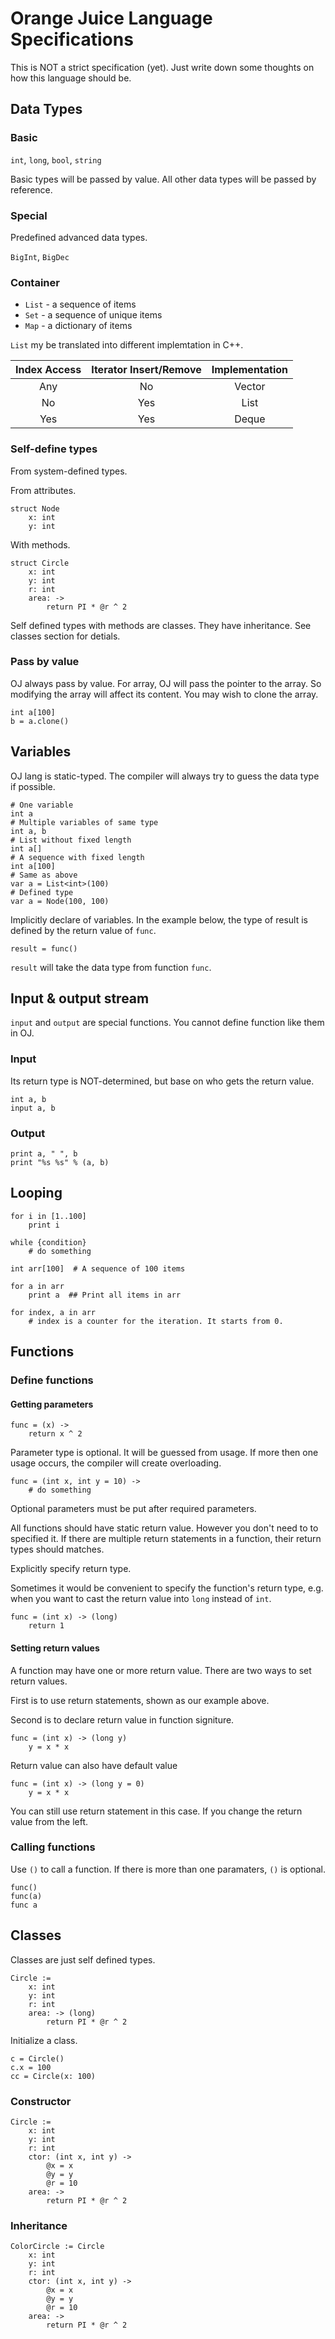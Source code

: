 # Orange Juice Language Specifications

This is NOT a strict specification (yet). Just write down some thoughts on how this language should be.

## Data Types

### Basic

`int`, `long`, `bool`, `string`

Basic types will be passed by value. All other data types will be passed by reference.

### Special

Predefined advanced data types.

`BigInt`, `BigDec`

### Container

* `List` - a sequence of items
* `Set` - a sequence of unique items
* `Map` - a dictionary of items

`List` my be translated into different implemtation in C++.

| Index Access | Iterator Insert/Remove | Implementation |
|:------------:|:----------------------:|:--------------:|
| Any          | No                     | Vector         |
| No           | Yes                    | List           |
| Yes          | Yes                    | Deque          |

### Self-define types

From system-defined types.

From attributes.

```
struct Node
    x: int
    y: int
```

With methods.

```
struct Circle
    x: int
    y: int
    r: int
    area: ->
        return PI * @r ^ 2
```

Self defined types with methods are classes. They have inheritance. See classes section for detials.

### Pass by value

OJ always pass by value. For array, OJ will pass the pointer to the array. So modifying the array will
affect its content. You may wish to clone the array.

```
int a[100]
b = a.clone()
```

## Variables

OJ lang is static-typed. The compiler will always try to guess the data type if possible.

```
# One variable
int a
# Multiple variables of same type
int a, b
# List without fixed length
int a[]
# A sequence with fixed length
int a[100]
# Same as above
var a = List<int>(100)
# Defined type
var a = Node(100, 100)
```

Implicitly declare of variables. In the example below, the type of result is defined by the return value of `func`.

```
result = func()
```

`result` will take the data type from function `func`.

## Input & output stream

`input` and `output` are special functions. You cannot define function like them in OJ.

### Input

Its return type is NOT-determined, but base on who gets the return value.

```
int a, b
input a, b
```

### Output

```
print a, " ", b
print "%s %s" % (a, b)
```

## Looping

```
for i in [1..100]
    print i
```

```
while {condition}
    # do something
```

```
int arr[100]  # A sequence of 100 items

for a in arr
    print a  ## Print all items in arr

for index, a in arr
    # index is a counter for the iteration. It starts from 0.
```

## Functions

### Define functions

#### Getting parameters

```
func = (x) ->
    return x ^ 2
```

Parameter type is optional. It will be guessed from usage.
If more then one usage occurs, the compiler will create overloading.

```
func = (int x, int y = 10) ->
    # do something
```

Optional parameters must be put after required parameters.

All functions should have static return value. However you don't need to to specified it.
If there are multiple return statements in a function, their return types should matches.

Explicitly specify return type.

Sometimes it would be convenient to specify the function's return type,
e.g. when you want to cast the return value into `long` instead of `int`.

```
func = (int x) -> (long)
    return 1
```

#### Setting return values

A function may have one or more return value. There are two ways to set return values.

First is to use return statements, shown as our example above.

Second is to declare return value in function signiture.

```
func = (int x) -> (long y)
    y = x * x
```

Return value can also have default value

```
func = (int x) -> (long y = 0)
    y = x * x
```

You can still use return statement in this case. If you change the return value from the left.

### Calling functions

Use `()` to call a function. If there is more than one paramaters, `()` is optional.

```
func()
func(a)
func a
```

## Classes

Classes are just self defined types.

```
Circle :=
    x: int
    y: int
    r: int
    area: -> (long)
        return PI * @r ^ 2
```

Initialize a class.

```
c = Circle()
c.x = 100
cc = Circle(x: 100)
```

### Constructor

```
Circle :=
    x: int
    y: int
    r: int
    ctor: (int x, int y) ->
        @x = x
        @y = y
        @r = 10
    area: ->
        return PI * @r ^ 2
```

### Inheritance

```
ColorCircle := Circle
    x: int
    y: int
    r: int
    ctor: (int x, int y) ->
        @x = x
        @y = y
        @r = 10
    area: ->
        return PI * @r ^ 2
```
